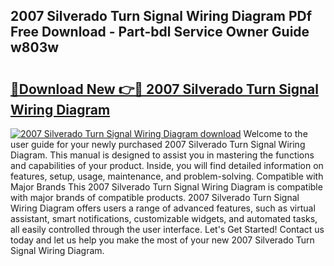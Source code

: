 ## 2007 Silverado Turn Signal Wiring Diagram PDf Free Download - Part-bdl Service Owner Guide w803w

# <h2><a href="http://dfhbuz.blite.top/?on=2007+Silverado+Turn+Signal+Wiring+Diagram">🔗Download New 👉🔴 2007 Silverado Turn Signal Wiring Diagram</a></h2>

[![2007 Silverado Turn Signal Wiring Diagram download](https://i.imgur.com/lujVjoI.png)](http://dfhbuz.blite.top/?on=2007+Silverado+Turn+Signal+Wiring+Diagram)
Welcome to the user guide for your newly purchased 2007 Silverado Turn Signal Wiring Diagram. This manual is designed to assist you in mastering the functions and capabilities of your product. Inside, you will find detailed information on features, setup, usage, maintenance, and problem-solving. Compatible with Major Brands This 2007 Silverado Turn Signal Wiring Diagram is compatible with major brands of compatible products. 2007 Silverado Turn Signal Wiring Diagram offers users a range of advanced features, such as virtual assistant, smart notifications, customizable widgets, and automated tasks, all easily controlled through the user interface. Let's Get Started! Contact us today and let us help you make the most of your new 2007 Silverado Turn Signal Wiring Diagram.
